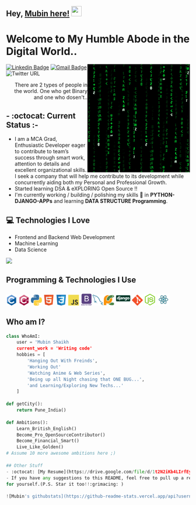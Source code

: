 ## Hey, [Mubin here!](https://mubinattar.netlify.app/) <img src="https://media.giphy.com/media/hvRJCLFzcasrR4ia7z/giphy.gif" width="28px" height="28px">

<h1>Welcome to My Humble Abode in the Digital World..</h1>

<img src='/images/matrix.gif' alt='Awesome Matrix Code' align='right' />

[![Linkedin Badge](https://img.shields.io/badge/-MubinAttar-blue?style=flat-square&logo=Linkedin&logoColor=white&link=linkedin.com/in/mubin-attar-53223716a)](linkedin.com/in/mubin-attar-53223716a)
[![Gmail Badge](https://img.shields.io/badge/-sk.mubinattar@gmail.com-c14438?style=flat-square&logo=Gmail&logoColor=white&link=mailto:sk.mubinattar@gmail.com)](mailto:sk.mubinattar@gmail.com)
![Twitter URL](https://img.shields.io/twitter/url?label=Mubin%20Attar&style=social&url=https%3A%2F%2Ftwitter.com%2Fskmubin313)


<div style="text-align: right">There are 2 types of people in the world. One who get Binary and one who dosen't.. </div>

## - :octocat: Current Status :-
* I am a MCA Grad, Enthusiastic Developer eager to contribute to team’s success through smart
work, attention to details and excellent organizational skills. I seek a company that will help me contribute to its
development while concurrently aiding both my Personal and Professional Growth.
* Started learning DSA & eXPLORING Open Source !!
* I'm currently working / building / polishing my skills 🌱 in **PYTHON-DJANGO-APPs** and learning **DATA STRUCTURE Programming**.

## :computer: Technologies I Love 

* Frontend and Backend Web Development
* Machine Learning
* Data Science


<img src="https://github-readme-stats.vercel.app/api/top-langs/?username=Mubin-Shaikh&layout=compact">

## Programming & Technologies I Use
<img src='/images/c-original.svg' width='30' /> <img src='/images/cpp.svg' width='30' /> <img src='/images/python2.png'
	height='30' /> <img src='/images/html.svg' width='30' /> <img src='/images/css.svg' width='30' /> <img
	src='/images/js.svg' width='30' /> <img src='/images/bootstrap.svg' width='33' /><img src='/images/sql.svg'
	width='30' /><img src='/images/pycharm.svg' width='30' /> <img src='/images/django.svg' height='40' /> <img src='/images/git.svg'
	width='30' /> <img src='/images/nodejs.svg' width='33' /> <img src='/images/react.svg' width='33' />

## Who am I?
```python
class WhoAmI:
	user = 'Mubin Shaikh
	current_work = 'Writing code'
	hobbies = [
		'Hanging Out With Freinds',
		'Working Out'
		'Watching Anime & Web Series',
		'Being up all Night chasing that ONE BUG...',
		'and Learning/Exploring New Techs...'
	]

def getCity():
	return Pune_India()

def Ambitions():
	Learn_British_English()
	Become_Pro_OpenSourceContributor()
	Become_Financial_Smart()
	Live_Like_Golden()
# Assume 10 more awesome ambitions here ;)

## Other Stuff
- :octocat: [My Resume](https://drive.google.com/file/d/1t2N2iKb4LIrfEysDHYgIijyPvBJlQmE6/view?usp=sharing)
- If you have any suggestions to this README, feel free to pull up a request. And if you liked it, go ahead and use it
for yourself.(P.S. Star it too!!:grimacing: )

![Mubin's githubstats](https://github-readme-stats.vercel.app/api?username=Mubin-Shaikh&show_icons=true&hide=[%22issues%22])
